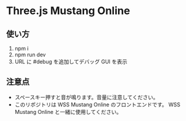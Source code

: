 # Three.js Mustang Online

## 使い方

1. npm i
2. npm run dev
3. URL に #debug を追加してデバッグ GUI を表示

## 注意点

- スペースキー押すと音が鳴ります。音量に注意してください。
- このリポジトリは WSS Mustang Online のフロントエンドです。 WSS Mustang Online と一緒に使用してください。
